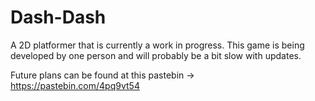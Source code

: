 # Dash-Dash
A 2D platformer that is currently a work in progress.
This game is being developed by one person and will probably be a bit slow with updates.

Future plans can be found at this pastebin -> https://pastebin.com/4pq9vt54
